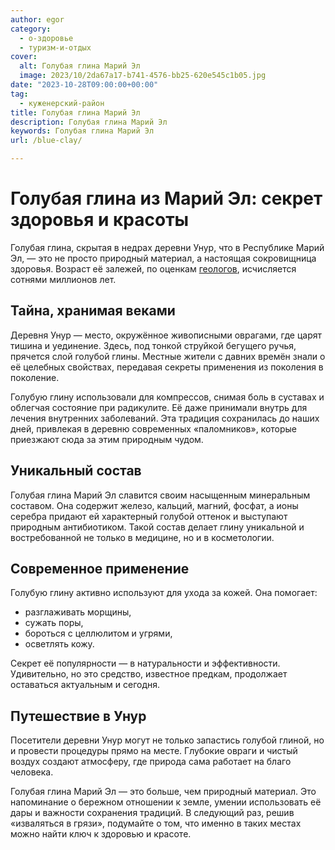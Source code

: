 ```yaml
---
author: egor
category:
  - о-здоровье
  - туризм-и-отдых
cover:
  alt: Голубая глина Марий Эл
  image: 2023/10/2da67a17-b741-4576-bb25-620e545c1b05.jpg
date: "2023-10-28T09:00:00+00:00"
tag:
  - куженерский-район
title: Голубая глина Марий Эл
description: Голубая глина Марий Эл
keywords: Голубая глина Марий Эл
url: /blue-clay/

---
```

# Голубая глина из Марий Эл: секрет здоровья и красоты

Голубая глина, скрытая в недрах деревни Унур, что в Республике Марий Эл, — это не просто природный материал, а настоящая сокровищница здоровья. Возраст её залежей, по оценкам [геологов](/geologiya-marij-el/), исчисляется сотнями миллионов лет.

## Тайна, хранимая веками

Деревня Унур — место, окружённое живописными оврагами, где царят тишина и уединение. Здесь, под тонкой струйкой бегущего ручья, прячется слой голубой глины. Местные жители с давних времён знали о её целебных свойствах, передавая секреты применения из поколения в поколение.

Голубую глину использовали для компрессов, снимая боль в суставах и облегчая состояние при радикулите. Её даже принимали внутрь для лечения внутренних заболеваний. Эта традиция сохранилась до наших дней, привлекая в деревню современных «паломников», которые приезжают сюда за этим природным чудом.

## Уникальный состав

Голубая глина Марий Эл славится своим насыщенным минеральным составом. Она содержит железо, кальций, магний, фосфат, а ионы серебра придают ей характерный голубой оттенок и выступают природным антибиотиком. Такой состав делает глину уникальной и востребованной не только в медицине, но и в косметологии.

## Современное применение

Голубую глину активно используют для ухода за кожей. Она помогает:

- разглаживать морщины,
- сужать поры,
- бороться с целлюлитом и угрями,
- осветлять кожу.

Секрет её популярности — в натуральности и эффективности. Удивительно, но это средство, известное предкам, продолжает оставаться актуальным и сегодня.

## Путешествие в Унур

Посетители деревни Унур могут не только запастись голубой глиной, но и провести процедуры прямо на месте. Глубокие овраги и чистый воздух создают атмосферу, где природа сама работает на благо человека.

Голубая глина Марий Эл — это больше, чем природный материал. Это напоминание о бережном отношении к земле, умении использовать её дары и важности сохранения традиций. В следующий раз, решив «изваляться в грязи», подумайте о том, что именно в таких местах можно найти ключ к здоровью и красоте.
